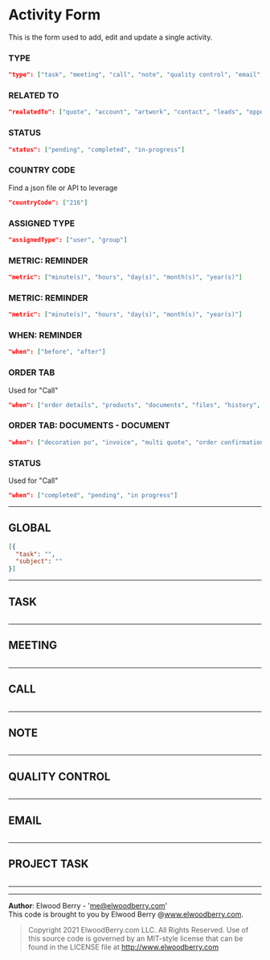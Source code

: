 # Activity Form 
This is the form used to add, edit and update a single activity.

### TYPE  
```json  
"type": ["task", "meeting", "call", "note", "quality control", "email", "project task"]
```  

### RELATED TO  
```json  
"realatedTo": ["quote", "account", "artwork", "contact", "leads", "opportunity", "order", "project", "project task", "sourcing", "vendor"]
```  

### STATUS  
```json  
"status": ["pending", "completed", "in-progress"]
```  

### COUNTRY CODE    
Find a json file or API to leverage
```json  
"countryCode": ["216"]
```  

### ASSIGNED TYPE    
```json  
"assignedType": ["user", "group"]
```  

### METRIC: REMINDER      
```json  
"metric": ["minute(s)", "hours", "day(s)", "month(s)", "year(s)"]
```  

### METRIC: REMINDER      
```json  
"metric": ["minute(s)", "hours", "day(s)", "month(s)", "year(s)"]
``` 

### WHEN: REMINDER      
```json  
"when": ["before", "after"]
``` 

### ORDER TAB    
Used for "Call" 
```json  
"when": ["order details", "products", "documents", "files", "history", "vouching", "invoices"]
``` 

### ORDER TAB: DOCUMENTS - DOCUMENT     
```json  
"when": ["decoration po", "invoice", "multi quote", "order confirmation", "order recap", "packing list", "pick list", "proforma invoice", "purchase order", "quote", "work order"]
``` 

### STATUS     
Used for "Call" 
```json  
"when": ["completed", "pending", "in progress"]
``` 




---  

## GLOBAL
```json  
[{
  "task": "",
  "subject": ""
}]
```  

--- 

## TASK 
```json  
```  

---  

## MEETING 
```json  
```  

---  

## CALL  
```json  
```  

---  

## NOTE  
```json  
```  

---  

## QUALITY CONTROL  
```json  
```  

---  

## EMAIL    
```json  
```  

---  

## PROJECT TASK      
```json  
```  

--- 


--- 
**Author**: Elwood Berry - 'me@elwoodberry.com'  
This code is brought to you by Elwood Berry @www.elwoodberry.com.  
> Copyright 2021 ElwoodBerry.com LLC. All Rights Reserved. Use of this source code is governed by an MIT-style license that can be found in the LICENSE file at http://www.elwoodberry.com 